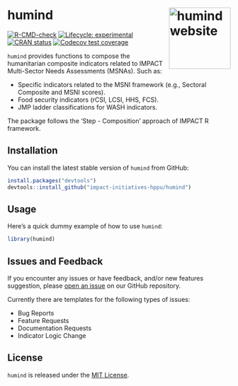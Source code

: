 
<!-- README.md is generated from README.Rmd. Please edit that file -->

# humind <a href="https://impact-initiatives-hppu.github.io/humind/"><img src="man/figures/logo.png" align="right" height="139" alt="humind website" /></a>

<!-- badges: start -->

[![R-CMD-check](https://github.com/impact-initiatives-hppu/humind/actions/workflows/R-CMD-check.yaml/badge.svg)](https://github.com/impact-initiatives-hppu/humind/actions/workflows/R-CMD-check.yaml)
[![Lifecycle:
experimental](https://img.shields.io/badge/lifecycle-experimental-orange.svg)](https://lifecycle.r-lib.org/articles/stages.html#experimental)
[![CRAN
status](https://www.r-pkg.org/badges/version/humind)](https://CRAN.R-project.org/package=humind)
[![Codecov test
coverage](https://codecov.io/gh/impact-initiatives-hppu/humind/branch/main/graph/badge.svg)](https://app.codecov.io/gh/impact-initiatives-hppu/humind?branch=main)
<!-- badges: end -->

`humind` provides functions to compose the humanitarian composite
indicators related to IMPACT Multi-Sector Needs Assessments (MSNAs).
Such as:

- Specific indicators related to the MSNI framework (e.g., Sectoral Composite
and MSNI scores).
- Food security indicators (rCSI, LCSI, HHS, FCS).
- JMP ladder classifications for WASH indicators.


The package follows the ‘Step - Composition’ approach of IMPACT R
framework.

## Installation

You can install the latest stable version of `humind` from GitHub:

``` r
install.packages("devtools")
devtools::install_github("impact-initiatives-hppu/humind")
```

## Usage

Here’s a quick dummy example of how to use `humind`:

``` r
library(humind)
```

## Issues and Feedback

If you encounter any issues or have feedback, and/or new features
suggestion, please [open an
issue](https://github.com/impact-initiatives-hppu/humind/issues/new/choose)
on our GitHub repository.

Currently there are templates for the following types of issues:

- Bug Reports
- Feature Requests
- Documentation Requests
- Indicator Logic Change

## License

`humind` is released under the [MIT License](LICENSE.md).

